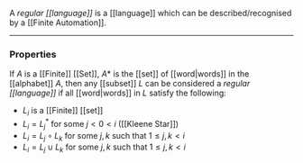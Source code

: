 A _regular [[language]]_ is a [[language]] which can be described/recognised by a [[Finite Automation]].

---
### Properties
If $A$ is a [[Finite]] [[Set]], $A*$ is the [[set]] of [[word|words]] in the [[alphabet]] $A$, then any [[subset]] $L$ can be considered a _regular [[language]]_ if all [[word|words]] in $L$ satisfy the following:
- $L_i$ is a [[Finite]] [[set]]
- $L_i = L_j^*$ for some $j < 0 < i$ ([[Kleene Star]])
- $L_i = L_j \circ L_k$ for some $j,k$ such that $1 \le j, k < i$ 
- $L_i = L_j \cup L_k$ for some $j,k$ such that $1 \le j, k < i$ 
